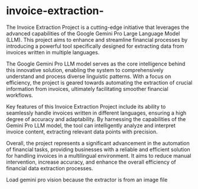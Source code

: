 # invoice-extraction-
The Invoice Extraction Project is a cutting-edge initiative that leverages the advanced capabilities of the Google Gemini Pro Large Language Model (LLM). This project aims to enhance and streamline financial processes by introducing a powerful tool specifically designed for extracting data from invoices written in multiple languages.

The Google Gemini Pro LLM model serves as the core intelligence behind this innovative solution, enabling the system to comprehensively understand and process diverse linguistic patterns. With a focus on efficiency, the project is geared towards automating the extraction of crucial information from invoices, ultimately facilitating smoother financial workflows.

Key features of this Invoice Extraction Project include its ability to seamlessly handle invoices written in different languages, ensuring a high degree of accuracy and adaptability. By harnessing the capabilities of the Gemini Pro LLM model, the tool can intelligently analyze and interpret invoice content, extracting relevant data points with precision.

Overall, the project represents a significant advancement in the automation of financial tasks, providing businesses with a reliable and efficient solution for handling invoices in a multilingual environment. It aims to reduce manual intervention, increase accuracy, and enhance the overall efficiency of financial data extraction processes.

Load gemini pro vision because the extractor is from an image file
